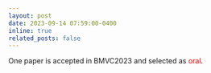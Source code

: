 ```yaml
---
layout: post
date: 2023-09-14 07:59:00-0400
inline: true
related_posts: false
---
```


One paper is accepted in BMVC2023 and selected as <font color=red>oral</font>.